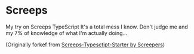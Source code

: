 # Screeps

My try on Screeps TypeScript
It's a total mess I know.
Don't judge me and my 7% of knowledge of what I'm actually doing...

(Originally forkef from [Screeps-Typesctipt-Starter by Screepers](https://github.com/screepers/screeps-typescript-starter))
